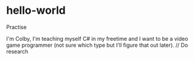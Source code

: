 # hello-world
Practise

I'm Colby, I'm teaching myself C# in my freetime and I want to be a video game programmer (not sure which type but I'll figure that out later).
// Do research
